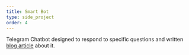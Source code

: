 ```yaml
---
title: Smart Bot
type: side_project
order: 4
---
```


Telegram Chatbot designed to respond to specific questions and written [blog article](https://www.linkedin.com/pulse/coding-telegram-bot-using-nodejs-giovanni-marco-ferrara/) about it.
